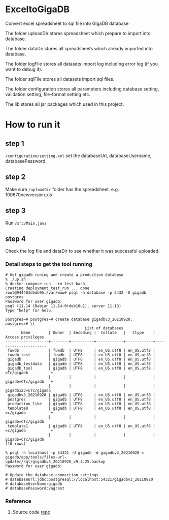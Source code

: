 # ExceltoGigaDB
Convert excel spreadsheet to sql file into GigaDB database

The folder uploadDir stores spreadsheet which prepare to import into database.

The folder dataDir stores all spreadsheets which already imported into database.

The folder logFile stores all datasets import log including error log (if you want to debug it).

The folder sqlFile stores all datasets import sql files.

The folder configuration stores all parameters including database setting, validation setting, file-format setting etc.

The lib stores all jar packages which used in this project. 

# How to run it

## step 1

`/configuration/setting.xml` set the databaseUrl, databaseUsername, databasePassword

## step 2

Make sure `/uploadDir` folder has the spreadsheet. e.g. 100670newversion.xls

## step 3

Run `/src/Main.java`

## step 4

Check the log file and dataDir to see whether it was successful uploaded.

### Detail steps to get the tool running
```
# Get gigadb runing and create a production database
% ./up.sh
% docker-compose run --rm test bash
Creating deployment_test_run ... done
root@944483d5db95:/var/www# psql -h database -p 5432 -U gigadb postgres
Password for user gigadb: 
psql (11.14 (Debian 11.14-0+deb10u1), server 11.13)
Type "help" for help.

postgres=# postgres=# create database gigadbv3_20210920;
postgres=# \l
                                   List of databases
       Name        | Owner  | Encoding |  Collate   |   Ctype    |  Access privileges   
-------------------+--------+----------+------------+------------+----------------------
 fuwdb             | fuwdb  | UTF8     | en_US.utf8 | en_US.utf8 | 
 fuwdb_test        | fuwdb  | UTF8     | en_US.utf8 | en_US.utf8 | 
 gigadb            | gigadb | UTF8     | en_US.utf8 | en_US.utf8 | 
 gigadb_testdata   | gigadb | UTF8     | en_US.utf8 | en_US.utf8 | 
 gigadb_tool       | gigadb | UTF8     | en_US.utf8 | en_US.utf8 | =Tc/gigadb          +
                   |        |          |            |            | gigadb=CTc/gigadb   +
                   |        |          |            |            | gigadb123=CTc/gigadb
 gigadbv3_20210920 | gigadb | UTF8     | en_US.utf8 | en_US.utf8 | 
 postgres          | gigadb | UTF8     | en_US.utf8 | en_US.utf8 | 
 production_like   | gigadb | UTF8     | en_US.utf8 | en_US.utf8 | 
 template0         | gigadb | UTF8     | en_US.utf8 | en_US.utf8 | =c/gigadb           +
                   |        |          |            |            | gigadb=CTc/gigadb
 template1         | gigadb | UTF8     | en_US.utf8 | en_US.utf8 | =c/gigadb           +
                   |        |          |            |            | gigadb=CTc/gigadb
(10 rows)

% psql -h localhost -p 54321 -U gigadb -d gigadbv3_20210920 < gigadb/app/tools/files-url-updater/sql/gigadbv3_20210920_v9.3.25.backup
Password for user gigadb: 

# Update the database connection settings
# databaseUrl:jdbc:postgresql://localhost:54321/gigadbv3_20210920
# databaseUserName:gigadb
# databasePassword:vagrant

```


### Reference
1. Source code [repo](https://github.com/jessesiu/ExceltoGigaDB)


